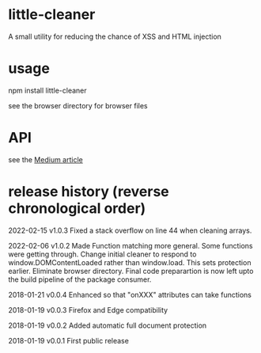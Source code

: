# little-cleaner
A small utility for reducing the chance of XSS and HTML injection

# usage

npm install little-cleaner

see the browser directory for browser files

# API

see the [Medium article](https://medium.com/@anywhichway/a-little-cleaner-preventing-html-javascript-injection-fb10ae748b9e)

# release history (reverse chronological order)

2022-02-15 v1.0.3 Fixed a stack overflow on line 44 when cleaning arrays.

2022-02-06 v1.0.2 Made Function matching more general. Some functions were getting through. Change initial cleaner to respond to window.DOMContentLoaded rather than window.load. 
This sets protection earlier. Eliminate browser directory. Final code preparartion is now left upto the
build pipeline of the package consumer.

2018-01-21 v0.0.4 Enhanced so that "onXXX" attributes can take functions

2018-01-19 v0.0.3 Firefox and Edge compatibility

2018-01-19 v0.0.2 Added automatic full document protection

2018-01-19 v0.0.1 First public release
